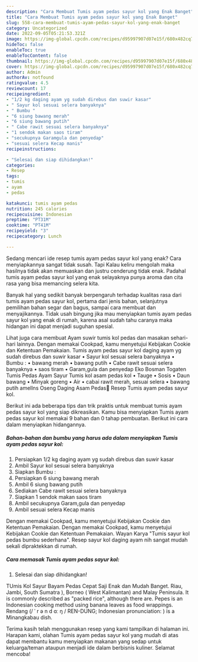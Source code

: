 ```yaml
---
description: "Cara Membuat Tumis ayam pedas sayur kol yang Enak Banget"
title: "Cara Membuat Tumis ayam pedas sayur kol yang Enak Banget"
slug: 558-cara-membuat-tumis-ayam-pedas-sayur-kol-yang-enak-banget
category: Uncategorized
date: 2022-09-05T05:21:53.321Z
image: https://img-global.cpcdn.com/recipes/d95997907d07e15f/680x482cq70/tumis-ayam-pedas-sayur-kol-foto-resep-utama.jpg
hideToc: false
enableToc: true
enableTocContent: false
thumbnail: https://img-global.cpcdn.com/recipes/d95997907d07e15f/680x482cq70/tumis-ayam-pedas-sayur-kol-foto-resep-utama.jpg
cover: https://img-global.cpcdn.com/recipes/d95997907d07e15f/680x482cq70/tumis-ayam-pedas-sayur-kol-foto-resep-utama.jpg
author: Admin
authorAv: notfound
ratingvalue: 4.5
reviewcount: 17
recipeingredient:
- "1/2 kg daging ayam yg sudah direbus dan suwir kasar"
- " Sayur kol sesuai selera banyaknya"
- " Bumbu "
- "6 siung bawang merah"
- "6 siung bawang putih"
- " Cabe rawit sesuai selera banyaknya"
- "1 sendok makan saos tiram"
- "secukupnya Garamgula dan penyedap"
- "sesuai selera Kecap manis"
recipeinstructions:

- "Selesai dan siap dihidangkan!"
categories:
- Resep
tags:
- tumis
- ayam
- pedas

katakunci: tumis ayam pedas 
nutrition: 245 calories
recipecuisine: Indonesian
preptime: "PT31M"
cooktime: "PT41M"
recipeyield: "3"
recipecategory: Lunch

---
```



Sedang mencari ide resep tumis ayam pedas sayur kol yang enak? Cara menyiapkannya sangat tidak susah. Tapi Kalau keliru mengolah maka hasilnya tidak akan memuaskan dan justru cenderung tidak enak. Padahal tumis ayam pedas sayur kol yang enak selayaknya punya aroma dan cita rasa yang bisa memancing selera kita.


Banyak hal yang sedikit banyak berpengaruh terhadap kualitas rasa dari tumis ayam pedas sayur kol, pertama dari jenis bahan, selanjutnya pemilihan bahan segar dan bagus, sampai cara membuat dan menyajikannya. Tidak usah bingung jika mau menyiapkan tumis ayam pedas sayur kol yang enak di rumah, karena asal sudah tahu caranya maka hidangan ini dapat menjadi suguhan spesial.

Lihat juga cara membuat Ayam suwir tumis kol pedas dan masakan sehari-hari lainnya. Dengan memakai Cookpad, kamu menyetujui Kebijakan Cookie dan Ketentuan Pemakaian. Tumis ayam pedas sayur kol daging ayam yg sudah direbus dan suwir kasar • Sayur kol sesuai selera banyaknya • Bumbu : • bawang merah • bawang putih • Cabe rawit sesuai selera banyaknya • saos tiram • Garam,gula dan penyedap Eko Bosman Togaten Tumis Pedas Ayam Sayur Tumis kol asam pedas kol • Tauge • Sosis • Daun bawang • Minyak goreng • Air • cabai rawit merah, sesuai selera • bawang putih amellns Oseng Daging Asam Pedas💞 Resep Tumis ayam pedas sayur kol.


Berikut ini ada beberapa tips dan trik praktis untuk membuat tumis ayam pedas sayur kol yang siap dikreasikan. Kamu bisa menyiapkan Tumis ayam pedas sayur kol memakai 9 bahan dan 0 tahap pembuatan. Berikut ini cara dalam menyiapkan hidangannya.

<!--inarticleads1-->

##### Bahan-bahan dan bumbu yang harus ada dalam menyiapkan Tumis ayam pedas sayur kol:

1. Persiapkan 1/2 kg daging ayam yg sudah direbus dan suwir kasar
1. Ambil  Sayur kol sesuai selera banyaknya
1. Siapkan  Bumbu :
1. Persiapkan 6 siung bawang merah
1. Ambil 6 siung bawang putih
1. Sediakan  Cabe rawit sesuai selera banyaknya
1. Siapkan 1 sendok makan saos tiram
1. Ambil secukupnya Garam,gula dan penyedap
1. Ambil sesuai selera Kecap manis


Dengan memakai Cookpad, kamu menyetujui Kebijakan Cookie dan Ketentuan Pemakaian. Dengan memakai Cookpad, kamu menyetujui Kebijakan Cookie dan Ketentuan Pemakaian. Wayan Karya &#34;Tumis sayur kol pedas bumbu sederhana&#34;. Resep sayur kol daging ayam nih sangat mudah sekali dipraktekkan di rumah. 

<!--inarticleads2-->

##### Cara memasak Tumis ayam pedas sayur kol:


1. Selesai dan siap dihidangkan!

TUmis Kol Sayur Bayam Pedas Cepat Saji Enak dan Mudah Banget. Riau, Jambi, South Sumatra ), Borneo ( West Kalimantan) and Malay Peninsula. It is commonly described as &#34;packed rice&#34;, although there are. Pepes is an Indonesian cooking method using banana leaves as food wrappings. Rendang (/ ˈ r ə n d ɑː ŋ / REN-DUNG; Indonesian pronunciation: ) is a Minangkabau dish. 

Terima kasih telah menggunakan resep yang kami tampilkan di halaman ini. Harapan kami, olahan Tumis ayam pedas sayur kol yang mudah di atas dapat membantu kamu menyiapkan makanan yang sedap untuk keluarga/teman ataupun menjadi ide dalam berbisnis kuliner. Selamat mencoba!
